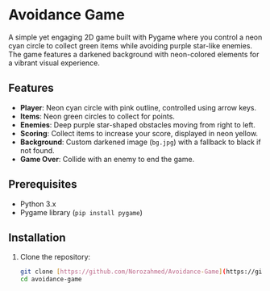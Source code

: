 # Avoidance Game

A simple yet engaging 2D game built with Pygame where you control a neon cyan circle to collect green items while avoiding purple star-like enemies. The game features a darkened background with neon-colored elements for a vibrant visual experience.

## Features
- **Player**: Neon cyan circle with pink outline, controlled using arrow keys.
- **Items**: Neon green circles to collect for points.
- **Enemies**: Deep purple star-shaped obstacles moving from right to left.
- **Scoring**: Collect items to increase your score, displayed in neon yellow.
- **Background**: Custom darkened image (`bg.jpg`) with a fallback to black if not found.
- **Game Over**: Collide with an enemy to end the game.

## Prerequisites
- Python 3.x
- Pygame library (`pip install pygame`)

## Installation
1. Clone the repository:
   ```bash
   git clone [https://github.com/Norozahmed/Avoidance-Game](https://github.com/Norozahmed/Avoidance-Game)
   cd avoidance-game
